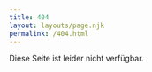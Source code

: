 ```yaml
---
title: 404
layout: layouts/page.njk
permalink: /404.html
---
```

Diese Seite ist leider nicht verfügbar.
